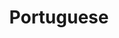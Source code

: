 ---
title: Portuguese
grade: 'MCER: B1'
exam: Long Language Course (CIL)
organization: CLE - Ministry of Education, GCBA
---